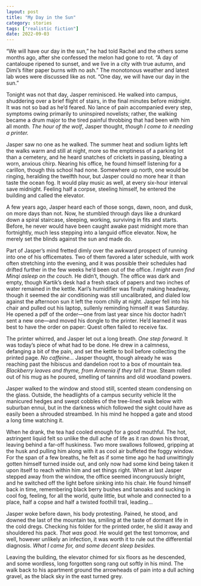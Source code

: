 ```yaml
---
layout: post
title: "My Day in the Sun"
category: stories
tags: ["realistic fiction"]
date: 2022-09-03
---
```


“We will have our day in the sun,” he had told Rachel and the others some months ago, after she confessed the melon had gone to rot. 
“A day of cantaloupe ripened to sunset, and we live in a city with true autumn, and Dimi’s filter paper burns with no ash.” 
The monotonous weather and latest lab woes were discussed like as not. 
“One day, we will have our day in the sun.”  

Tonight was not that day, Jasper reminisced. He walked into campus, shuddering over a brief flight of stairs, in the final minutes before midnight.
It was not so bad as he’d feared.
No lance of pain accompanied every step, symptoms owing primarily to uninspired novelists; rather, the walking became a drum major to the tired painful throbbing that had been with him all month. 
*The hour of the wolf*, Jasper thought, *though I come to it needing a printer.*  

Jasper saw no one as he walked. 
The summer heat and sodium lights left the walks warm and still at night, more so the emptiness of a parking lot than a cemetery, and he heard snatches of crickets in passing, bleating a worn, anxious chirp.
Nearing his office, he found himself listening for a carillon, though this school had none. 
Somewhere up north, one would be ringing, heralding the twelfth hour, but Jasper could no more hear it than taste the ocean fog. 
It would play music as well, at every six-hour interval save midnight. 
Feeling half a corpse, steeling himself, he entered the building and called the elevator.  

A few years ago, Jasper heard each of those songs, dawn, noon, and dusk, on more days than not.
Now, he stumbled through days like a drunkard down a spiral staircase, sleeping, working, surviving in fits and starts.
Before, he never would have been caught awake past midnight more than fortnightly, much less stepping into a languid office elevator.
Now, he merely set the blinds against the sun and made do.  

Part of Jasper’s mind fretted dimly over the awkward prospect of running into one of his officemates.
Two of them favored a later schedule, with work often stretching into the evening, and it was possible their schedules had drifted further in the few weeks he’d been out of the office.
*I might even find Minqi asleep on the couch.*
He didn’t, though. 
The office was dark and empty, though Kartik’s desk had a fresh stack of papers and two inches of water remained in the kettle.
Karl’s humidifier was finally making headway, though it seemed the air conditioning was still uncalibrated, and dialed low against the afternoon sun it left the room chilly at night.
Jasper fell into his chair and pulled out his laptop, sullenly reminding himself it was Saturday.
He opened a pdf of the order—one from last year since his doctor hadn’t sent a new one—and moved his dongle to the printer. 
He’d learned it was best to have the order on paper: Quest often failed to receive fax.  

The printer whirred, and Jasper let out a long breath.
*One step forward.*
It was today’s piece of what had to be done.
He drew in a calmness, defanging a bit of the pain, and set the kettle to boil before collecting the printed page.
*No caffeine...* Jasper thought, though already he was reaching past the hibiscus and dandelion root to a box of mountain tea.
*Blackberry leaves and thyme, from Armenia if they tell it true.*
Steam rolled out of his mug as he poured, smelling of tannins and old woodland powers.  

Jasper walked to the window and stood still, scented steam condensing on the glass.
Outside, the headlights of a campus security vehicle lit the manicured hedges and swept cobbles of the tree-lined walk below with suburban ennui, but in the darkness which followed the sight could have as easily been a shrouded streambed.
In his mind he hopped a gate and stood a long time watching it.  

When he drank, the tea had cooled enough for a good mouthful.
The hot, astringent liquid felt so unlike the dull ache of life as it ran down his throat, leaving behind a far-off huskiness. 
Two more swallows followed, gripping at the husk and pulling him along with it as cool air buffeted the foggy window. 
For the span of a few breaths, he felt as if some time ago he had unwittingly gotten himself turned inside out, and only now had some kind being taken it upon itself to reach within him and set things right.
When at last Jasper stepped away from the window, the office seemed incongruously bright, and he switched off the light before sinking into his chair. 
He found himself back in time, remembering black berry bushes and tanoaks and sucking in cool fog, feeling, for all the world, quite little, but whole and connected to a place, half a copse and half a twisted foothill trail, leading...  

Jasper woke before dawn, his body protesting.
Pained, he stood, and downed the last of the mountain tea, smiling at the taste of dormant life in the cold dregs. 
Checking his folder for the printed order, he slid it away and shouldered his pack. 
*That was good.* 
He would get the test tomorrow, and well, however unlikely an infection, it was worth it to rule out the differential diagnosis.
*What I came for, and some decent sleep besides.* 

Leaving the building, the elevator chimed for six floors as he descended, and some wordless, long forgotten song rang out softly in his mind. 
The walk back to his apartment ground the arrowheads of pain into a dull aching gravel, as the black sky in the east turned grey.  
